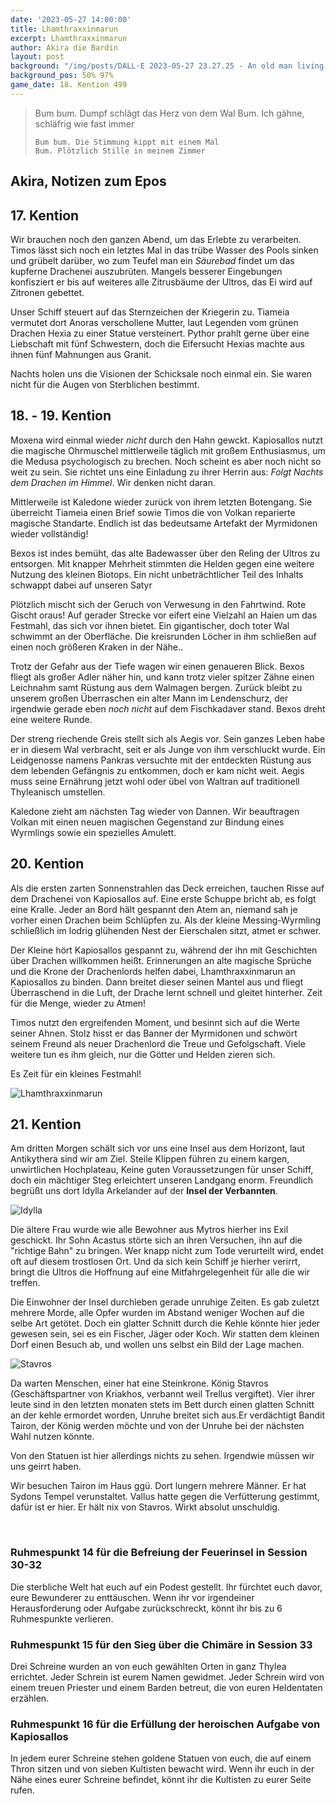```yaml
---
date: '2023-05-27 14:00:00'
title: Lhamthraxxinmarun
excerpt: Lhamthraxxinmarun
author: Akira die Bardin
layout: post
background: "/img/posts/DALL·E 2023-05-27 23.27.25 - An old man living inside a gian whale, digital art.png"
background_pos: 50% 97%
game_date: 18. Kention 499
---
```


<div class="rhyme">
  <blockquote>
    Bum bum. Dumpf schlägt das Herz von dem Wal
    Bum. Ich gähne, schläfrig wie fast immer

    Bum bum. Die Stimmung kippt mit einem Mal
    Bum. Plötzlich Stille in meinem Zimmer
  </blockquote>
</div>

## Akira, Notizen zum Epos

## 17. Kention

Wir brauchen noch den ganzen Abend, um das Erlebte zu verarbeiten. Timos lässt sich noch ein letztes Mal in das trübe Wasser des Pools sinken und grübelt darüber, wo zum Teufel man ein _Säurebad_ findet um das kupferne Drachenei auszubrüten. Mangels besserer Eingebungen konfisziert er bis auf weiteres alle Zitrusbäume der Ultros, das Ei wird auf Zitronen gebettet.

<dall-emage style='--image-url: url("/img/posts/DALL·E 2023-05-27 23.24.12 - A copper colored dragon egg within a fresh lemon, digital art-pixian.png");'></dall-emage>

Unser Schiff steuert auf das Sternzeichen der Kriegerin zu. Tiameia vermutet dort Anoras verschollene Mutter, laut Legenden vom grünen Drachen Hexia zu einer Statue versteinert. Pythor prahlt gerne über eine Liebschaft mit fünf Schwestern, doch die Eifersucht Hexias machte aus ihnen fünf Mahnungen aus Granit.

Nachts holen uns die Visionen der Schicksale noch einmal ein. Sie waren nicht für die Augen von Sterblichen bestimmt.

## 18. - 19. Kention

Moxena wird einmal wieder _nicht_ durch den Hahn gewckt. Kapiosallos nutzt die magische Ohrmuschel mittlerweile täglich mit großem Enthusiasmus, um die Medusa psychologisch zu brechen. Noch scheint es aber noch nicht so weit zu sein. Sie richtet uns eine Einladung zu ihrer Herrin aus: _Folgt Nachts dem Drachen im Himmel_. Wir denken nicht daran.

Mittlerweile ist Kaledone wieder zurück von ihrem letzten Botengang. Sie überreicht Tiameia einen Brief sowie Timos die von Volkan reparierte magische Standarte. Endlich ist das bedeutsame Artefakt der Myrmidonen wieder vollständig!

Bexos ist indes bemüht, das alte Badewasser über den Reling der Ultros zu entsorgen. Mit knapper Mehrheit stimmten die Helden gegen eine weitere Nutzung des kleinen Biotops. Ein nicht unbeträchtlicher Teil des Inhalts schwappt dabei auf unseren Satyr

<dall-emage style='--image-url: url("/img/posts/DALL·E 2023-05-27 23.22.53 - An old man living inside a gian whale, digital art.png");'></dall-emage>

Plötzlich mischt sich der Geruch von Verwesung in den Fahrtwind. Rote Gischt oraus! Auf gerader Strecke vor eifert eine Vielzahl an Haien um das Festmahl, das sich vor ihnen bietet. Ein gigantischer, doch toter Wal schwimmt an der Oberfläche. Die kreisrunden Löcher in ihm schließen auf einen noch größeren Kraken in der Nähe..

Trotz der Gefahr aus der Tiefe wagen wir einen genaueren Blick. Bexos fliegt als großer Adler näher hin, und kann trotz vieler spitzer Zähne einen Leichnahm samt Rüstung aus dem Walmagen bergen. Zurück bleibt zu unserem großen Überraschen ein alter Mann im Lendenschurz, der irgendwie gerade eben _noch nicht_ auf dem Fischkadaver stand. Bexos dreht eine weitere Runde.

Der streng riechende Greis stellt sich als Aegis vor. Sein ganzes Leben habe er in diesem Wal verbracht, seit er als Junge von ihm verschluckt wurde. Ein Leidgenosse namens Pankras versuchte mit der entdeckten Rüstung aus dem lebenden Gefängnis zu entkommen, doch er kam nicht weit. Aegis muss seine Ernährung jetzt wohl oder übel von Waltran auf traditionell Thyleanisch umstellen.

Kaledone zieht am nächsten Tag wieder von Dannen. Wir beauftragen Volkan mit einen neuen magischen Gegenstand zur Bindung eines Wyrmlings sowie ein spezielles Amulett.

## 20. Kention

Als die ersten zarten Sonnenstrahlen das Deck erreichen, tauchen Risse auf dem Drachenei von Kapiosallos auf. Eine erste Schuppe bricht ab, es folgt eine Kralle. Jeder an Bord hält gespannt den Atem an, niemand sah je vorher einen Drachen beim Schlüpfen zu. Als der kleine Messing-Wyrmling schließlich im lodrig glühenden Nest der Eierschalen sitzt, atmet er schwer.

<dall-emage style='--image-url: url("/img/posts/DALL·E 2023-05-27 23.19.57 - A little copper dragon freshly hatched from a copper dragon egg sitting in the remains of the egg which are burning with coals, digital art.png");'></dall-emage>

Der Kleine hört Kapiosallos gespannt zu, während der ihn mit Geschichten über Drachen willkommen heißt. Erinnerungen an alte magische Sprüche und die Krone der Drachenlords helfen dabei, Lhamthraxxinmarun an Kapiosallos zu binden. Dann breitet dieser seinen Mantel aus und fliegt Überraschend in die Luft, der Drache lernt schnell und gleitet hinterher. Zeit für die Menge, wieder zu Atmen!

Timos nutzt den ergreifenden Moment, und besinnt sich auf die Werte seiner Ahnen. Stolz hisst er das Banner der Myrmidonen und schwört seinem Freund als neuer Drachenlord die Treue und Gefolgschaft. Viele weitere tun es ihm gleich, nur die Götter und Helden zieren sich.

Es Zeit für ein kleines Festmahl!

![Lhamthraxxinmarun](/img/posts/kapiosallos-drache-freigestellt.png)

## 21. Kention

Am dritten Morgen schält sich vor uns eine Insel aus dem Horizont, laut Antikythera sind wir am Ziel. Steile Klippen führen zu einem kargen, unwirtlichen Hochplateau, Keine guten Voraussetzungen für unser Schiff, doch ein mächtiger Steg erleichtert unseren Landgang enorm. Freundlich begrüßt uns dort Idylla Arkelander auf der **Insel der Verbannten**.

![Idylla](/img/posts/Idylla.png)

Die ältere Frau wurde wie alle Bewohner aus Mytros hierher ins Exil geschickt. Ihr Sohn Acastus störte sich an ihren Versuchen, ihn auf die "richtige Bahn" zu bringen. Wer knapp nicht zum Tode verurteilt wird, endet oft auf diesem trostlosen Ort. Und da sich kein Schiff je hierher verirrt, bringt die Ultros die Hoffnung auf eine Mitfahrgelegenheit für alle die wir treffen.

Die Einwohner der Insel durchleben gerade unruhige Zeiten. Es gab zuletzt mehrere Morde, alle Opfer wurden im Abstand weniger Wochen auf die selbe Art getötet. Doch ein glatter Schnitt durch die Kehle könnte hier jeder gewesen sein, sei es ein Fischer, Jäger oder Koch. Wir statten dem kleinen Dorf einen Besuch ab, und wollen uns selbst ein Bild der Lage machen.


<!-- der steinmetz Tadd ist hier, weil er bei den stygischen stufen vier frauen auf offener straße umgebracht hatte.  Er war aber irgendwie beeinflusst, daher durfte er ins Exil. -->

![Stavros](/img/posts/Stavros.png)


Da warten Menschen, einer hat eine Steinkrone. König Stavros (Geschäftspartner von Kriakhos, verbannt weil Trellus vergiftet). Vier ihrer leute sind in den letzten monaten stets im Bett durch einen glatten Schnitt an der kehle ermordet worden, Unruhe breitet sich aus.Er verdächtigt Bandit Tairon, der König werden möchte und von der Unruhe bei der nächsten Wahl nutzen könnte.

Von den Statuen ist hier allerdings nichts zu sehen. Irgendwie müssen wir uns geirrt haben.

Wir besuchen Tairon im Haus ggü. Dort lungern mehrere Männer. Er hat Sydons Tempel verunstaltet. Vallus hatte gegen die Verfütterung gestimmt, dafür ist er hier. Er hält nix von Stavros. Wirkt absolut unschuldig.

<br>

<!-- https://www.dropbox.com/home/OotD%20-%20Player%20Documents?preview=Players_Guide_to_Odyssey_v1.pdf Seite 21/22 + https://www.deepl.com + GPT "Bring alle meine eingaben von der zweiten Person singular in die zweite Person plural" + Feinschliff -->
<div class="infobox">
  <h3>Ruhmespunkt 14 für die Befreiung der Feuerinsel in Session 30-32</h3>
  <p class="reward">Die sterbliche Welt hat euch auf ein Podest gestellt. Ihr fürchtet euch davor, eure Bewunderer zu enttäuschen. Wenn ihr vor irgendeiner Herausforderung oder Aufgabe zurückschreckt, könnt ihr bis zu 6 Ruhmespunkte verlieren.</p>
</div>

<div class="infobox">
  <h3>Ruhmespunkt 15 für den Sieg über die Chimäre in Session 33</h3>
  <p class="reward">Drei Schreine wurden an von euch gewählten Orten in ganz Thylea errichtet. Jeder Schrein ist eurem Namen gewidmet. Jeder Schrein wird von einem treuen Priester und einem Barden betreut, die von euren Heldentaten erzählen.</p>
</div>

<div class="infobox">
  <h3>Ruhmespunkt 16 für die Erfüllung der heroischen Aufgabe von Kapiosallos</h3>
  <p class="reward">In jedem eurer Schreine stehen goldene Statuen von euch, die auf einem Thron sitzen und von sieben Kultisten bewacht wird. Wenn ihr euch in der Nähe eines eurer Schreine befindet, könnt ihr die Kultisten zu eurer Seite rufen.</p>
</div>
